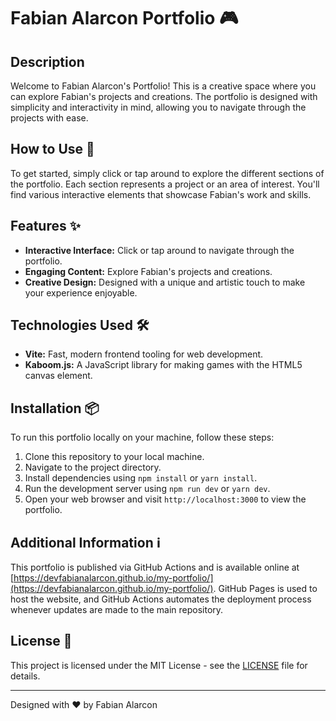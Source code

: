 # Fabian Alarcon Portfolio 🎮

## Description

Welcome to Fabian Alarcon's Portfolio! This is a creative space where you can explore Fabian's projects and creations. The portfolio is designed with simplicity and interactivity in mind, allowing you to navigate through the projects with ease.

## How to Use 🚀

To get started, simply click or tap around to explore the different sections of the portfolio. Each section represents a project or an area of interest. You'll find various interactive elements that showcase Fabian's work and skills.

## Features ✨

- **Interactive Interface:** Click or tap around to navigate through the portfolio.
- **Engaging Content:** Explore Fabian's projects and creations.
- **Creative Design:** Designed with a unique and artistic touch to make your experience enjoyable.

## Technologies Used 🛠️

- **Vite:** Fast, modern frontend tooling for web development.
- **Kaboom.js:** A JavaScript library for making games with the HTML5 canvas element.

## Installation 📦

To run this portfolio locally on your machine, follow these steps:

1. Clone this repository to your local machine.
2. Navigate to the project directory.
3. Install dependencies using `npm install` or `yarn install`.
4. Run the development server using `npm run dev` or `yarn dev`.
5. Open your web browser and visit `http://localhost:3000` to view the portfolio.

## Additional Information ℹ️

This portfolio is published via GitHub Actions and is available online at [https://devfabianalarcon.github.io/my-portfolio/](https://devfabianalarcon.github.io/my-portfolio/). GitHub Pages is used to host the website, and GitHub Actions automates the deployment process whenever updates are made to the main repository.

## License 📄

This project is licensed under the MIT License - see the [LICENSE](LICENSE) file for details.

---

Designed with ❤️ by Fabian Alarcon
